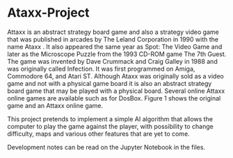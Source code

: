 # Ataxx-Project

Attaxx is an abstract strategy board game and also a strategy video game that was published in
arcades by The Leland Corporation in 1990 with the name Ataxx . It also appeared the same year as
Spot: The Video Game and later as the Microscope Puzzle from the 1993 CD-ROM game The 7th Guest.
The game was invented by Dave Crummack and Craig Galley in 1988 and was originally called Infection.
It was first programmed on Amiga, Commodore 64, and Atari ST. Although Ataxx was originally sold as
a video game and not with a physical game board it is also an abstract strategy board game that may be
played with a physical board. Several online Attaxx online games are available such as for DosBox.
Figure 1 shows the original game and an Attaxx online game.

This project pretends to implement a simple AI algorithm that allows the computer to play the game against
the player, with possibility to change difficulty, maps and various other features that are yet to come.

Development notes can be read on the Jupyter Notebook in the files.
